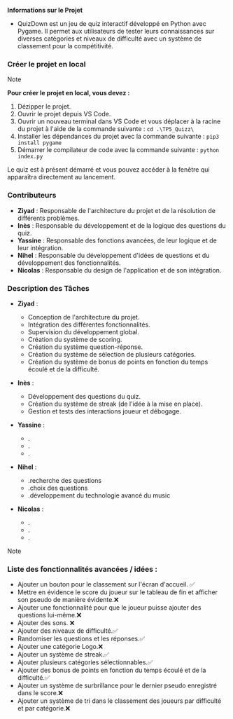**Informations sur le Projet**
- QuizDown est un jeu de quiz interactif développé en Python avec Pygame. Il permet aux utilisateurs de tester leurs connaissances sur diverses catégories et niveaux de difficulté avec un système de classement pour la compétitivité.

### Créer le projet en local
> [!NOTE]
> **Pour créer le projet en local, vous devez :**
> 1. Dézipper le projet.
> 2. Ouvrir le projet depuis VS Code.
> 3. Ouvrir un nouveau terminal dans VS Code et vous déplacer à la racine du projet à l'aide de la commande suivante : `cd .\TP5_Quizz\`
> 4. Installer les dépendances du projet avec la commande suivante : `pip3 install pygame`
> 5. Démarrer le compilateur de code avec la commande suivante : `python index.py`

Le quiz est à présent démarré et vous pouvez accéder à la fenêtre qui apparaîtra directement au lancement.

### Contributeurs

- **Ziyad** : Responsable de l'architecture du projet et de la résolution de différents problèmes.
- **Inès** : Responsable du développement et de la logique des questions du quiz.
- **Yassine** : Responsable des fonctions avancées, de leur logique et de leur intégration.
- **Nihel** : Responsable du développement d'idées de questions et du développement des fonctionnalités.
- **Nicolas** : Responsable du design de l'application et de son intégration.

### Description des Tâches

- **Ziyad** :
  - Conception de l'architecture du projet.
  - Intégration des différentes fonctionnalités.
  - Supervision du développement global.
  - Création du système de scoring.
  - Création du système question-réponse.
  - Création du système de sélection de plusieurs catégories.
  - Création du système de bonus de points en fonction du temps écoulé et de la difficulté.

- **Inès** :
  - Développement des questions du quiz.
  - Création du système de streak (de l'idée à la mise en place).
  - Gestion et tests des interactions joueur et débogage.

- **Yassine** :
  - .
  - .
  - .

- **Nihel** :
  - .recherche des questions 
  - .choix des questions
  - .développement du technologie avancé du music 

- **Nicolas** :
  - .
  - .
  - .

> [!NOTE]
> ### Liste des fonctionnalités avancées / idées :
> - Ajouter un bouton pour le classement sur l'écran d'accueil. ✅
> - Mettre en évidence le score du joueur sur le tableau de fin et afficher son pseudo de manière évidente.❌
> - Ajouter une fonctionnalité pour que le joueur puisse ajouter des questions lui-même.❌
> - Ajouter des sons. ❌
> - Ajouter des niveaux de difficulté.✅
> - Randomiser les questions et les réponses.✅
> - Ajouter une catégorie Logo.❌
> - Ajouter un système de streak.✅
> - Ajouter plusieurs catégories sélectionnables.✅
> - Ajouter des bonus de points en fonction du temps écoulé et de la difficulté.✅
> - Ajouter un système de surbrillance pour le dernier pseudo enregistré dans le score.❌
> - Ajouter un système de tri dans le classement des joueurs par difficulté et par catégorie.❌